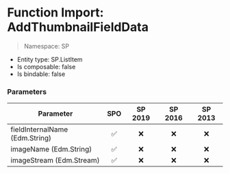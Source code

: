 # Function Import: AddThumbnailFieldData

> Namespace: SP

- Entity type: SP.ListItem
- Is composable: false
- Is bindable: false

### Parameters

Parameter | SPO | SP 2019 | SP 2016 | SP 2013
----------|:---:|:-------:|:-------:|:-------:
fieldInternalName (Edm.String) | ✅ | ❌ | ❌ | ❌
imageName (Edm.String) | ✅ | ❌ | ❌ | ❌
imageStream (Edm.Stream) | ✅ | ❌ | ❌ | ❌